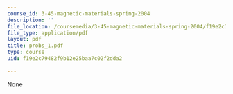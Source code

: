 ```yaml
---
course_id: 3-45-magnetic-materials-spring-2004
description: ''
file_location: /coursemedia/3-45-magnetic-materials-spring-2004/f19e2c79482f9b12e25baa7c02f2dda2_probs_1.pdf
file_type: application/pdf
layout: pdf
title: probs_1.pdf
type: course
uid: f19e2c79482f9b12e25baa7c02f2dda2

---
```

None